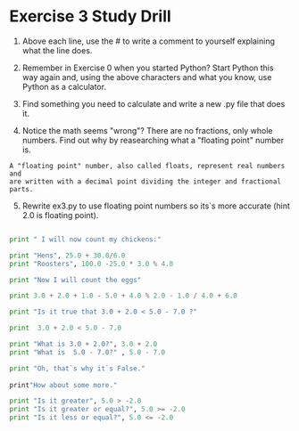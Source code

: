 # Exercise 3 Study Drill 

1. Above each line, use the # to write a comment to yourself explaining what the line does. 

2. Remember in Exercise 0 when you started Python? Start Python this way again and, using the above characters 
and what you know, use Python as a calculator.

3. Find something you need to calculate and write a new .py file that does it. 

4. Notice the math seems "wrong"? There are no fractions, only whole numbers. Find out why by reasearching what a "floating point" number is. 

```
A "floating point" number, also called floats, represent real numbers and 
are written with a decimal point dividing the integer and fractional parts. 

``` 

5. Rewrite ex3.py to use floating point numbers so its`s more accurate (hint 2.0 is floating point).

```python 

print " I will now count my chickens:"

print "Hens", 25.0 + 30.0/6.0 
print "Roosters", 100.0 -25.0 * 3.0 % 4.0

print "Now I will count the eggs"

print 3.0 + 2.0 + 1.0 - 5.0 + 4.0 % 2.0 - 1.0 / 4.0 + 6.0

print "Is it true that 3.0 + 2.0 < 5.0 - 7.0 ?"

print  3.0 + 2.0 < 5.0 - 7.0 

print "What is 3.0 + 2.0?", 3.0 + 2.0 
print "What is  5.0 - 7.0?" , 5.0 - 7.0

print "Oh, that`s why it`s False."
 
print"How about some more." 

print "Is it greater", 5.0 > -2.0
print "Is it greater or equal?", 5.0 >= -2.0 
print "Is it less or equal?", 5.0 <= -2.0

```